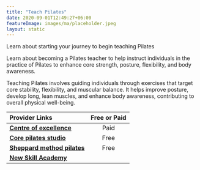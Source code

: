 ```yaml
---
title: "Teach Pilates"
date: 2020-09-01T12:49:27+06:00
featureImage: images/ma/placeholder.jpeg
layout: static
---
```


Learn about starting your journey to begin teaching Pilates

Learn about becoming a Pilates teacher to help instruct individuals in the practice of Pilates to enhance core strength, posture, flexibility, and body awareness.

Teaching Pilates involves guiding individuals through exercises that target core stability, flexibility, and muscular balance. It helps improve posture, develop long, lean muscles, and enhance body awareness, contributing to overall physical well-being.

| Provider Links      | Free or Paid  |  
| :-----------          | :--------------:      |  
| [**Centre of excellence**](https://www.centreofexcellence.com/shop/pilates-diploma-course/) | Paid | 
| [**Core pilates studio**](https://corepilatesstudios.co.uk/why-become-a-pilates-instructor/) | Free  | 
| [**Sheppard method pilates**](https://sheppardmethodpilates.com/become-pilates-instructor/) | Free  | 
| [**New Skill Academy**](https://newskillsacademy.co.uk/) |  | 
  

<br/><br/>






